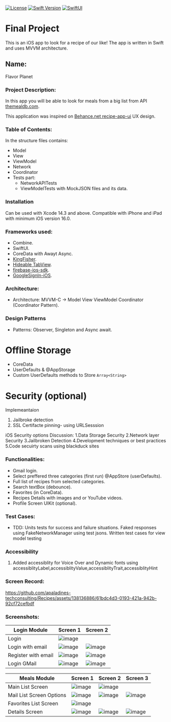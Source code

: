
[![License][license-image]][license-url] [![Swift Version][swift-image]][swift-url]  [![SwiftUI][swiftUI-image]][swiftUI-url]

[swift-image]:https://img.shields.io/badge/Swift-5.8.1-orange?style=for-the-badge
[swift-url]: https://swift.org/

[license-image]: https://img.shields.io/badge/License-MIT-blue?style=for-the-badge
[license-url]: LICENSE

[SwiftUI-image]: https://img.shields.io/badge/SwiftUI-3.0-orange?style=for-the-badge&logo=swift&logoColor=white
[SwiftUI-url]: https://developer.apple.com/xcode/swiftui/


# Final Project 

This is an iOS app to look for a recipe of our like! The app is written in Swift and uses MVVM architecture.

## Name:
Flavor Planet

### Project Description:
In this app you will be able to look for meals from a big list from API [themealdb.com](https://www.themealdb.com/api.php).

This application was inspired on [Behance.net recipe-app-ui](https://www.behance.net/gallery/176410731/recipe-app-ui?tracking_source=search_projects|recipe+app+design) UX design.

### Table of Contents:
In the structure files contains: 
- Model
- View
- ViewModel
- Network
- Coordinator
- Tests part:
    - NetworkAPITests
    - ViewModelTests with MockJSON files and its data.

### Installation
Can be used with Xcode 14.3 and above. Compatible with iPhone and iPad with minimum iOS version 16.0.

### Frameworks used:
- Combine.
- SwiftUI.
- CoreData with Awayt Async.
- [KingFisher](https://github.com/onevcat/Kingfisher).
- [Hideable TabView](https://gitlab.com/AliMertOzhayta/hidabletabview-swiftui.git).
- [firebase-ios-sdk](https://github.com/firebase/firebase-ios-sdk).
- [GoogleSignIn-iOS](https://github.com/google/GoogleSignIn-iOS).

### Architecture:
- Architecture: MVVM-C -> Model View ViewModel Coordinator (Coordinator Pattern).

### Design Patterns
- Patterns: Observer, Singleton and Async await.

# Offline Storage
- CoreData
- UserDefaults & @AppStorage
- Custom UserDefaults methods to Store `Array<String>`

# Security (optional)
Implemeantaion
1. Jailbroke detection
2. SSL Certifacte pinning- using URLSesssion

iOS Security options Discussion:
 1.Data Storage Security
 2.Network layer Security
 3.Jailbroken Detection
 4.Development techniques or best practices
 5.Code secuirty scans using blackduck sites

### Functionalities:
- Gmail login.
- Select preffered three categories (first run) @AppStore (userDefaults).
- Full list of recipes from selected categories.
- Search textBox (debounce).
- Favorites (in CoreData).
- Recipes Details with images and or YouTube videos.
- Profile Screen UIKit (optional).

### Test Cases:
 - TDD: Units tests for success and failure situations. Faked responses using FakeNetworkManager using test jsons. Written test cases for view model testing

### Accessibility
1. Added accessiblity for Voice Over and Dynamic fonts using accessiblityLabel,accessiblityValue,accessiblityTrait,accessiblityHint

### Screen Record:

https://github.com/apaladines-techconsulting/Recipes/assets/138136886/61bdc4d3-0193-421a-942b-92cf72cefbdf

### Screenshots:
|Login Module|Screen 1|Screen 2|
|---|---|---|
| Login | ![image](https://github.com/apaladines-techconsulting/Recipes/assets/138136886/2c930ff7-07e3-4bab-93cb-2d61e1214faa) | |
| Login with email | ![image](https://github.com/apaladines-techconsulting/Recipes/assets/138136886/d9c82827-2a2a-40a7-b769-ead2a7229697) | ![image](https://github.com/apaladines-techconsulting/Recipes/assets/138136886/322512d5-7eaf-419f-8890-3afe01ca8ceb) |
| Register with email | ![image](https://github.com/apaladines-techconsulting/Recipes/assets/138136886/431a285f-55b0-4f60-aa5c-ef9089c14a08) | ![image](https://github.com/apaladines-techconsulting/Recipes/assets/138136886/fbf36679-7766-4861-b652-acc32c5c52d2) |
| Login GMail | ![image](https://github.com/apaladines-techconsulting/Recipes/assets/138136886/ad1ba8dc-6697-475a-8c5a-2f1c193407b3) | ![image](https://github.com/apaladines-techconsulting/Recipes/assets/138136886/740d03f0-a95e-452d-8fa0-1f751bcccb69) |

|Meals Module|Screen 1| Screen 2 | Screen 3 |
|---|---|---|---|
| Main List Screen | ![image](https://github.com/apaladines-techconsulting/Recipes/assets/138136886/63f12ffa-45e6-4496-9eff-1b2624921897) | ![image](https://github.com/apaladines-techconsulting/Recipes/assets/138136886/423104cf-3a17-4b08-831f-2c22fa3bf61f) | |
| Mail List Screen Options | ![image](https://github.com/apaladines-techconsulting/Recipes/assets/138136886/b788e92f-1128-4a1f-9f09-54f07a028cda) | ![image](https://github.com/apaladines-techconsulting/Recipes/assets/138136886/0e2cc314-b621-4767-aa6a-55dbd58d36e4) | ![image](https://github.com/apaladines-techconsulting/Recipes/assets/138136886/7dd58b40-fa83-4fcb-9ab7-23effce7a6e7) |
| Favorites List Screen | ![image](https://github.com/apaladines-techconsulting/Recipes/assets/138136886/b8c00f14-18f7-4cf8-86be-a9a364d2d378) | | |
| Details Screen | ![image](https://github.com/apaladines-techconsulting/Recipes/assets/138136886/9d28760a-3f44-49d0-94e0-7d9d5ef932a6) | ![image](https://github.com/apaladines-techconsulting/Recipes/assets/138136886/c3da0bab-37c9-4ed0-9ebf-e176732e50c5) | ![image](https://github.com/apaladines-techconsulting/Recipes/assets/138136886/b9d9a495-3d8e-4e67-9ad8-a6062562a612) |
